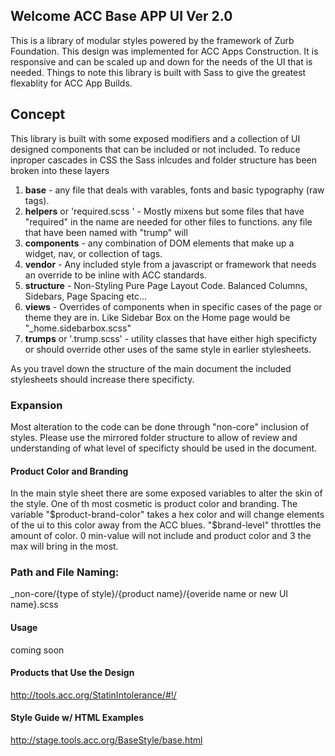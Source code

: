 Welcome ACC Base APP UI Ver 2.0
-------------------
This is a library of modular styles powered by the framework of Zurb Foundation. This design was implemented for ACC Apps Construction. It is responsive and can be scaled up and down for the needs of the UI that is needed. Things to note this library is built with Sass to give the greatest flexablity for ACC App Builds. 

## Concept
This library is built with some exposed modifiers and a collection of UI designed components that can be included or not included. To reduce inproper cascades in CSS the Sass inlcudes and folder structure has been broken into these layers

1. __base__ - any file that deals with varables, fonts and basic typography (raw tags).
2. __helpers__ or 'required.scss ' - Mostly mixens but some files that have "required" in the name are needed for other files to functions. any file that have been named with "trump" will
3. __components__ - any combination of DOM elements that make up a widget, nav, or collection of tags.
4. __vendor__ - Any included style from a javascript or framework that needs an override to be inline with ACC standards.
5. __structure__ - Non-Styling Pure Page Layout Code.  Balanced Columns, Sidebars, Page Spacing etc...
6. __views__ - Overrides of components when in specific cases of the page or theme they are in. Like Sidebar Box on the Home page would be "_home.sidebarbox.scss"
7. __trumps__ or '.trump.scss' - utility classes that have either high specificty or should override other uses of the same style in earlier stylesheets.  

As you travel down the structure of the main document the included stylesheets should increase there specificty. 


### Expansion
Most alteration to the code can be done through "non-core" inclusion of styles. Please use the mirrored folder structure to allow of review and understanding of what level of specificty should be used in the document. 

#### Product Color and Branding
In the main style sheet there are some exposed variables to alter the skin of the style.  One of th most cosmetic is product color and branding. The variable "$product-brand-color" takes a hex color and will change elements of the ui to this color away from the ACC blues. "$brand-level" throttles the amount of color.   0 min-value  will not include and product color and 3 the max will bring in the most. 


### Path and File Naming:
_non-core/{type of style}/{product name}/{overide name or new UI name}.scss  

#### Usage
coming soon


#### Products that Use the Design
http://tools.acc.org/StatinIntolerance/#!/


#### Style Guide w/ HTML Examples
http://stage.tools.acc.org/BaseStyle/base.html
